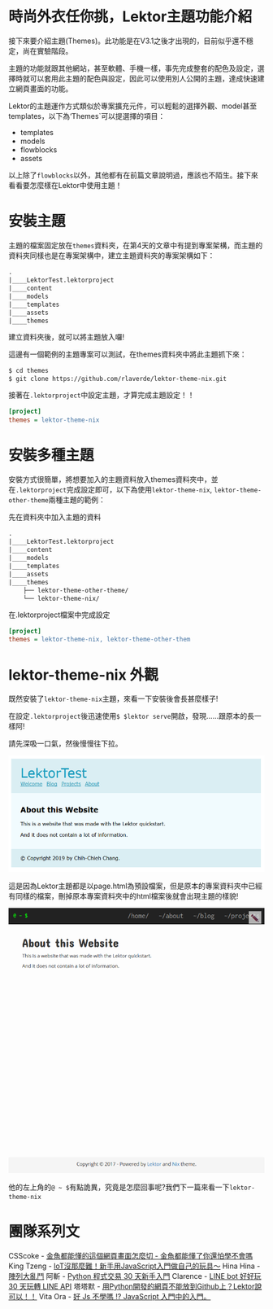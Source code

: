時尚外衣任你挑，Lektor主題功能介紹
===

接下來要介紹主題(Themes)。此功能是在V3.1之後才出現的，目前似乎還不穩定，尚在實驗階段。

主題的功能就跟其他網站，甚至軟體、手機一樣，事先完成整套的配色及設定，選擇時就可以套用此主題的配色與設定，因此可以使用別人公開的主題，達成快速建立網頁畫面的功能。

Lektor的主題運作方式類似於專案擴充元件，可以輕鬆的選擇外觀、model甚至templates，以下為‘Themes`可以提選擇的項目：

- templates
- models
- flowblocks
- assets

以上除了`flowblocks`以外，其他都有在前篇文章說明過，應該也不陌生。接下來看看要怎麼樣在Lektor中使用主題！

# 安裝主題

主題的檔案固定放在`themes`資料夾，在第4天的文章中有提到專案架構，而主題的資料夾同樣也是在專案架構中，建立主題資料夾的專案架構如下：

```
.
|____LektorTest.lektorproject
|____content
|____models
|____templates
|____assets
|____themes
```

建立資料夾後，就可以將主題放入囉!

這邊有一個範例的主題專案可以測試，在themes資料夾中將此主題抓下來：

```
$ cd themes
$ git clone https://github.com/rlaverde/lektor-theme-nix.git
```
接著在`.lektorproject`中設定主題，才算完成主題設定！！

```ini
[project]
themes = lektor-theme-nix
```

# 安裝多種主題

安裝方式很簡單，將想要加入的主題資料放入themes資料夾中，並在`.lektorproject`完成設定即可，以下為使用`lektor-theme-nix`, `lektor-theme-other-theme`兩種主題的範例：

先在資料夾中加入主題的資料

```
.
|____LektorTest.lektorproject
|____content
|____models
|____templates
|____assets
|____themes
    ├── lektor-theme-other-theme/
    └── lektor-theme-nix/
```

在.lektorproject檔案中完成設定

```ini
[project]
themes = lektor-theme-nix, lektor-theme-other-them
```



# lektor-theme-nix 外觀

既然安裝了`lektor-theme-nix`主題，來看一下安裝後會長甚麼樣子!

在設定`.lektorproject`後迅速使用`$ $lektor serve`開啟，發現......跟原本的長一樣阿!

請先深吸一口氣，然後慢慢往下拉。

![1568701682233](../assets/1568701682233.png)

這是因為Lektor主題都是以page.html為預設檔案，但是原本的專案資料夾中已經有同樣的檔案，刪掉原本專案資料夾中的html檔案後就會出現主題的樣貌!

![lektor-theme-nix](../assets/1568701425260.png)

他的左上角的`@ ~ $`有點詭異，究竟是怎麼回事呢?我們下一篇來看一下`lektor-theme-nix`

# 團隊系列文
CSScoke - [金魚都能懂的這個網頁畫面怎麼切 - 金魚都能懂了你還怕學不會嗎](https://ithelp.ithome.com.tw/users/20112550/ironman/2623)
King Tzeng - [IoT沒那麼難！新手用JavaScript入門做自己的玩具～](https://ithelp.ithome.com.tw/users/20103130/ironman/2125)
Hina Hina - [陣列大亂鬥](https://ithelp.ithome.com.tw/users/20120000/ironman/2256) 
阿斬 - [Python 程式交易 30 天新手入門](https://ithelp.ithome.com.tw/users/20120536/ironman/2571)
Clarence - [LINE bot 好好玩 30 天玩轉 LINE API](https://ithelp.ithome.com.tw/users/20117701/ironman/2634)
塔塔默 - [用Python開發的網頁不能放到Github上？Lektor說可以！！](https://ithelp.ithome.com.tw/users/20112552/ironman/2735)
Vita Ora - [好 Js 不學嗎 !? JavaScript 入門中的入門。](https://ithelp.ithome.com.tw/users/20112656/ironman/2782)